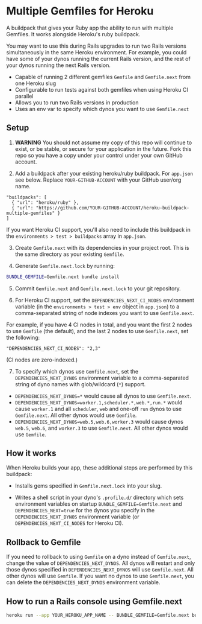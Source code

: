 # Multiple Gemfiles for Heroku

A buildpack that gives your Ruby app the ability to run with multiple Gemfiles. It works
alongside Heroku's ruby buildpack.

You may want to use this during Rails upgrades to run two Rails versions simultaneously in the
same Heroku environment. For example, you could have some of your dynos running the current Rails version, and the rest of your dynos running the next Rails version.

- Capable of running 2 different gemfiles `Gemfile` and `Gemfile.next` from one Heroku slug
- Configurable to run tests against both gemfiles when using Heroku CI parallel
- Allows you to run two Rails versions in production
- Uses an env var to specify which dynos you want to use `Gemfile.next`

## Setup

1. **WARNING** You should not assume my copy of this repo will continue to exist, or be stable, or secure for your application in the future. Fork this repo so you have a copy under your control under your own GitHub account.

2. Add a buildpack after your existing heroku/ruby buildpack. For `app.json` see below. Replace `YOUR-GITHUB-ACCOUNT` with your GitHub user/org name.

```
"buildpacks": [
  { "url": "heroku/ruby" },
  { "url": "https://github.com/YOUR-GITHUB-ACCOUNT/heroku-buildpack-multiple-gemfiles" }
]
```

If you want Heroku CI support, you'll also need to include this buildpack in the `environments > test > buildpacks` array in `app.json`.

3. Create `Gemfile.next` with its dependencies in your project root. This is the same directory as your existing `Gemfile`.

4. Generate `Gemfile.next.lock` by running:
```sh
BUNDLE_GEMFILE=Gemfile.next bundle install
```

5. Commit `Gemfile.next` and `Gemfile.next.lock` to your git repository.

6. For Heroku CI support, set the `DEPENDENCIES_NEXT_CI_NODES` environment variable (in the `environments > test > env` object in `app.json`) to a comma-separated string of node indexes you want to use `Gemfile.next`.

For example, if you have 4 CI nodes in total, and you want the first 2 nodes to use `Gemfile` (the default), and the last 2 nodes to use `Gemfile.next`, set the following:

```
"DEPENDENCIES_NEXT_CI_NODES": "2,3"
```

(CI nodes are zero-indexed.)

7. To specify which dynos use `Gemfile.next`, set the `DEPENDENCIES_NEXT_DYNOS` environment variable to a comma-separated string of dyno names with glob/wildcard (`*`) support.

- `DEPENDENCIES_NEXT_DYNOS=*` would cause all dynos to use `Gemfile.next`.
- `DEPENDENCIES_NEXT_DYNOS=worker.1,scheduler.*,web.*,run.*` would cause `worker.1` and all `scheduler`, `web` and one-off `run` dynos to use `Gemfile.next`. All other dynos would use `Gemfile`.
- `DEPENDENCIES_NEXT_DYNOS=web.5,web.6,worker.3` would cause dynos `web.5`, `web.6`, and `worker.3` to use `Gemfile.next`. All other dynos would use `Gemfile`.


## How it works

When Heroku builds your app, these additional steps are performed by this buildpack:

- Installs gems specified in `Gemfile.next.lock` into your slug.

- Writes a shell script in your dyno's `.profile.d/` directory which sets environment variables on startup `BUNDLE_GEMFILE=Gemfile.next` and `DEPENDENCIES_NEXT=true` for the dynos you specify in the `DEPENDENCIES_NEXT_DYNOS` environment variable (or `DEPENDENCIES_NEXT_CI_NODES` for Heroku CI).


## Rollback to Gemfile

If you need to rollback to using `Gemfile` on a dyno instead of `Gemfile.next`, change the value of `DEPENDENCIES_NEXT_DYNOS`. All dynos will restart and only those dynos specified in `DEPENDENCIES_NEXT_DYNOS` will use `Gemfile.next`. All other dynos will use `Gemfile`. If you want no dynos to use `Gemfile.next`, you can delete the `DEPENDENCIES_NEXT_DYNOS` environment variable.


## How to run a Rails console using Gemfile.next

```sh
heroku run --app YOUR_HEROKU_APP_NAME -- BUNDLE_GEMFILE=Gemfile.next bundle exec rails console
```
